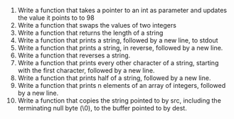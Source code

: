 1. Write a function that takes a pointer to an int as parameter and updates the value it points to to 98
2. Write a function that swaps the values of two integers
3. Write a function that returns the length of a string
4. Write a function that prints a string, followed by a new line, to stdout
5. Write a function that prints a string, in reverse, followed by a new line.
6. Write a function that reverses a string.
7. Write a function that prints every other character of a string, starting with the first character, followed by a new line.
8. Write a function that prints half of a string, followed by a new line.
9. Write a function that prints n elements of an array of integers, followed by a new line.
10. Write a function that copies the string pointed to by src, including the terminating null byte (\0), to the buffer pointed to by dest.

